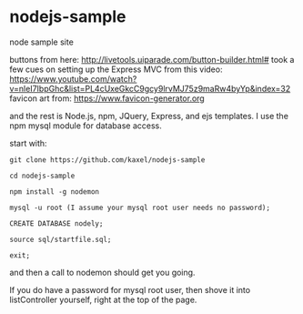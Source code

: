 # nodejs-sample
node sample site

buttons from here: http://livetools.uiparade.com/button-builder.html#
took a few cues on setting up the Express MVC from this video: https://www.youtube.com/watch?v=nleI7IbpGhc&list=PL4cUxeGkcC9gcy9lrvMJ75z9maRw4byYp&index=32
favicon art from: https://www.favicon-generator.org

and the rest is Node.js, npm, JQuery, Express, and ejs templates. I use the npm mysql module for database access.

start with:
```
git clone https://github.com/kaxel/nodejs-sample

cd nodejs-sample

npm install -g nodemon

mysql -u root (I assume your mysql root user needs no password);

CREATE DATABASE nodely;

source sql/startfile.sql;

exit;
```

and then a call to nodemon should get you going.

If you do have a password for mysql root user, then shove it into listController yourself, right at the top of the page.